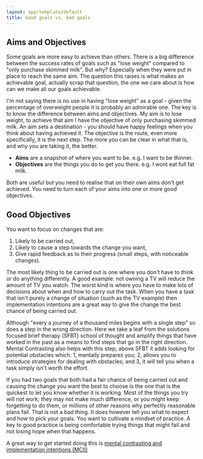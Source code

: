 ```yaml
---
layout: app/template/default
title: Good goals vs. bad goals
---
```


## Aims and Objectives

Some goals are more easy to achieve than others. There is a big difference between the success rates of goals such as "lose weight" compared to "only purchase skimmed milk". But why? Especially when they were put in place to reach the same aim. The question this raises is what makes an achievable goal, actually scrap that question, the one we care about is how can we make all our goals achievable.

I'm not saying there is no use in having "lose weight" as a goal - given the percentage of overweight people it is probably an admirable one. The key is to know the difference between aims and objectives. My aim is to lose weight, to achieve that aim I have the objective of only purchasing skimmed milk. An aim sets a destination - you should have happy feelings when you think about having achieved it. The objective is the route, even more specifically, it is the next step. The more you can be clear in what that is, and why you are taking it, the better.

- **Aims** are a snapshot of where you want to be. e.g. I want to be thinner.
- **Objectives** are the things you do to get you there. e.g. I wont eat full fat milk.

Both are useful but you need to realise that on their own aims don't get achieved. You need to turn each of your aims into one or more good objectives.

## Good Objectives

You want to focus on changes that are:

1. Likely to be carried out,
1. Likely to cause a step towards the change you want,
1. Give rapid feedback as to their progress (small steps, with noticeable changes).

The most likely thing to be carried out is one where you don't have to think or do anything differently. A good example: not owning a TV will reduce the amount of TV you watch. The worst kind is where you have to make lots of decisions about when and how to carry out the task. When you have a task that isn't purely a change of situation (such as the TV example) then implementation intentions are a great way to give the change the best chance of being carried out.

Although "every a journey of a thousand miles begins with a single step" so does a step in the wrong direction. Here we take a leaf from the solutions focused brief therapy (SFBT) school of thought and amplify things that have worked in the past as a means to find steps that go in the right direction. Mental Contrasting also helps with this step; above SFBT it adds looking for potential obstacles which: 1, mentally prepares you; 2, allows you to introduce strategies for dealing with obstacles; and 3, it will tell you when a task simply isn't worth the effort.

If you had two goals that both had a fair chance of being carried out and causing the change you want the best to choose is the one that is the quickest to let you know whether it is working. Most of the things you try will not work; they may not make much difference, or you might keep forgetting to do them, or millions of other reasons why perfectly reasonable plans fail. That is not a bad thing. It does however tell you what to expect and how to pick your goals. You want to cultivate a mindset of practice. A key to good practice is being comfortable trying things that might fail and not losing hope when that happens.

A great way to get started doing this is <a href="/articles/mental-contrasting-and-implementation-intentions.html">mental contrasting and implementation intentions (MCII)</a>
